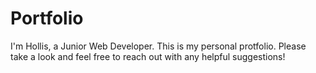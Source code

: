 # Portfolio
I'm Hollis, a Junior Web Developer. This is my personal protfolio. Please take a look and feel free to reach out with any helpful suggestions!
